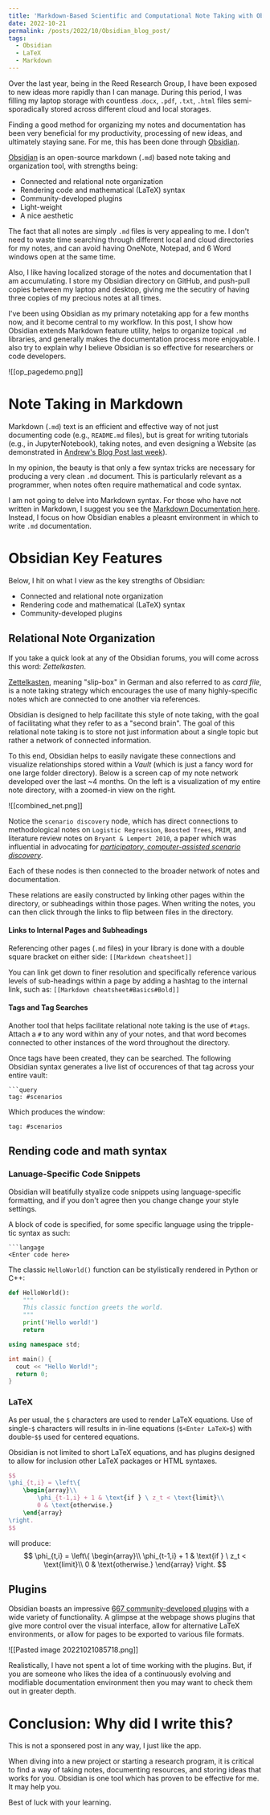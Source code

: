```yaml
---
title: 'Markdown-Based Scientific and Computational Note Taking with Obsidian'
date: 2022-10-21
permalink: /posts/2022/10/Obsidian_blog_post/
tags:
  - Obsidian
  - LaTeX
  - Markdown
---
```


Over the last year, being in the Reed Research Group, I have been exposed to new ideas more rapidly than I can manage. During this period, I was filling my laptop storage with countless .`docx`, `.pdf`, `.txt`, `.html` files semi-sporadically stored across different cloud and local storages.

Finding a good method for organizing my notes and documentation has been very beneficial for my productivity, processing of new ideas, and ultimately staying sane. For me, this has been done through [Obsidian](https://obsidian.md/).

[Obsidian](https://obsidian.md/) is an open-source markdown (`.md`) based note taking and organization tool, with strengths being:

- Connected and relational note organization
- Rendering code and mathematical (LaTeX) syntax
- Community-developed plugins
- Light-weight
- A nice aesthetic

The fact that all notes are simply `.md` files is very appealing to me. I don't need to waste time searching through different local and cloud directories for my notes, and can avoid having OneNote, Notepad, and 6 Word windows open at the same time.  

Also, I like having localized storage of the notes and documentation that I am accumulating. I store my Obsidian directory on GitHub, and push-pull copies between my laptop and desktop, giving me the secutiry of having three copies of my precious notes at all times.

I've been using Obsidian as my primary notetaking app for a few months now, and it become central to my workflow. In this post, I show how Obsidian extends Markdown feature utility, helps to organize topical `.md` libraries, and generally makes the documentation process more enjoyable.  I also try to explain why I believe Obsidian is so effective for researchers or code developers.

![[op_pagedemo.png]]

# Note Taking in Markdown

Markdown (```.md```) text is an efficient and effective way of not just documenting code (e.g., `README.md` files), but is great for writing tutorials (e.g., in JupyterNotebook), taking notes, and even designing a Website (as demonstrated in [Andrew's Blog Post last week](https://waterprogramming.wordpress.com/2022/09/30/creating-a-collaborative-research-group-lab-manual-with-jupyter-books/)).

In my opinion, the beauty is that only a few syntax tricks are necessary for producing a very clean `.md` document. This is particularly relevant as a programmer, when notes often require mathematical and code syntax.

I am not going to delve into Markdown syntax. For those who have not written in Markdown, I suggest you see the [Markdown Documentation here](https://markdown-guide.readthedocs.io/en/latest/). Instead, I focus on how Obsidian enables a pleasnt environment in which to write `.md` documentation.

# Obsidian Key Features

Below, I hit on what I view as the key strengths of Obsidian:
- Connected and relational note organization
- Rendering code and mathematical (LaTeX) syntax
- Community-developed plugins

## Relational Note Organization

If you take a quick look at any of the Obsidian forums, you will come across this word: *Zettelkasten*.

[Zettelkasten](https://en.wikipedia.org/wiki/Zettelkasten), meaning "slip-box" in German and also referred to as *card file*, is a note taking strategy which encourages the use of many highly-specific notes which are connected to one another via references.  

Obsidian is designed to help facilitate this style of note taking, with the goal of facilitating what they refer to as a "second brain". The goal of this relational note taking is to store not just information about a single topic but rather a network of connected information.

To this end, Obsidian helps to easily navigate these connections and visualize relationships stored within a *Vault* (which is just a fancy word for one large folder directory).  Below is a screen cap of my note network developed over the last ~4 months.  On the left is a visualization of my entire note directory, with a zoomed-in view on the right.

![[combined_net.png]]

Notice the `scenario discovery` node, which has direct connections to methodological notes on `Logistic Regression`,  `Boosted Trees`, `PRIM`, and literature review notes on `Bryant & Lempert 2010`, a paper which was influential in advocating for [*participatory, computer-assisted scenario discovery*](https://www.rand.org/pubs/external_publications/EP201000192.html).

Each of these nodes is then connected to the broader network of notes and documentation.

These relations are easily constructed by linking other pages within the directory, or subheadings within those pages. When writing the notes, you can then click through the links to flip between files in the directory.

#### Links to Internal Pages and Subheadings
Referencing other pages (`.md` files) in your library is done with a double square bracket on either side:
`[[Markdown cheatsheet]]`

You can link get down to finer resolution and specifically reference various levels of sub-headings within a page by adding a hashtag to the internal link, such as:
`[[Markdown cheatsheet#Basics#Bold]]`

#### Tags and Tag Searches
Another tool that helps facilitate relational note taking is the use of `#tags`. Attach a `#` to any word within any of your notes, and that word becomes connected to other instances of the word throughout the directory.

Once tags have been created, they can be searched. The following Obsidian syntax generates a live list of occurences of that tag across your entire vault:
```
```query
tag: #scenarios
```

Which produces the window:

```query
tag: #scenarios
```


## Rending code and math syntax
### Lanuage-Specific Code Snippets

Obsidian will beatifully styalize code snippets using language-specific formatting, and if you don't agree then you change change your style settings.

A block of code is specified, for some specific language using the tripple-tic syntax as such:
```
```langage
<Enter code here>
```

The classic `HelloWorld()` function can be stylistically rendered in Python or C++:

```python
def HelloWorld():
	"""
	This classic function greets the world.
	"""
	print('Hello world!')
	return
```

```C++
using namespace std;

int main() {
  cout << "Hello World!";
  return 0;
}
```

### LaTeX
As per usual, the `$` characters are used to render LaTeX equations. Use of single-`$` characters will results in in-line equations (`$<Enter LaTeX>$`) with double-`$$` used for centered equations.

Obsidian is not limited to short LaTeX equations, and has plugins designed to allow for inclusion other LaTeX packages or HTML syntaxes.

```latex
$$
\phi_{t,i} = \left\{
	\begin{array}\\
		\phi_{t-1,i} + 1 & \text{if } \ z_t < \text{limit}\\
		0 & \text{otherwise.}
	\end{array}
\right.
$$
```

will produce:
$$
\phi_{t,i} = \left\{
	\begin{array}\\
		\phi_{t-1,i} + 1 & \text{if } \ z_t < \text{limit}\\
		0 & \text{otherwise.}
	\end{array}
\right.
$$

## Plugins

Obsidian boasts an impressive [667 community-developed plugins](https://obsidian.md/plugins) with a wide variety of functionality. A glimpse at the webpage shows plugins that give more control over the visual interface, allow for alternative LaTeX environments, or allow for pages to be exported to various file formats.

![[Pasted image 20221021085718.png]]

Realistically, I have not spent a lot of time working with the plugins. But, if you are someone who likes the idea of a continuously evolving and modifiable documentation environment then you may want to check them out in greater depth.

# Conclusion: Why did I write this?

This is not a sponsered post in any way, I just like the app.  

When diving into a new project or starting a research program, it is critical to find a way of taking notes, documenting resources, and storing ideas that works for you. Obsidian is one tool which has proven to be effective for me.  It may help you.  

Best of luck with your learning.

